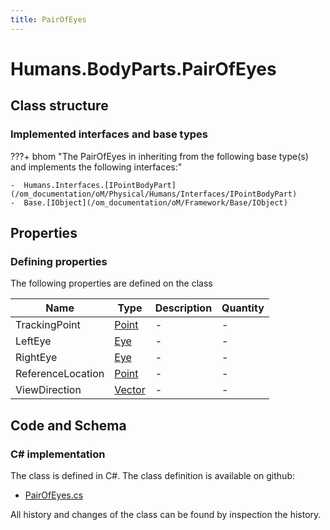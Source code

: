 ```yaml
---
title: PairOfEyes
---
```


# Humans.BodyParts.PairOfEyes



## Class structure

### Implemented interfaces and base types

???+ bhom "The PairOfEyes in inheriting from the following base type(s) and implements the following interfaces:"

    -  Humans.Interfaces.[IPointBodyPart](/om_documentation/oM/Physical/Humans/Interfaces/IPointBodyPart)
    -  Base.[IObject](/om_documentation/oM/Framework/Base/IObject)


## Properties



### Defining properties

The following properties are defined on the class

| Name             | Type             | Description      | Quantity         |
|------------------|------------------|------------------|------------------|
| TrackingPoint | [Point](/om_documentation/oM/Dimensional/Geometry/Point) | - | - |
| LeftEye | [Eye](/om_documentation/oM/Physical/Humans/BodyParts/Eye) | - | - |
| RightEye | [Eye](/om_documentation/oM/Physical/Humans/BodyParts/Eye) | - | - |
| ReferenceLocation | [Point](/om_documentation/oM/Dimensional/Geometry/Point) | - | - |
| ViewDirection | [Vector](/om_documentation/oM/Dimensional/Geometry/Vector) | - | - |


## Code and Schema

### C# implementation

The class is defined in C#. The class definition is available on github:

- [PairOfEyes.cs](https://github.com/BHoM/BHoM/blob/develop/Humans_oM/BodyParts\PairOfEyes.cs)

All history and changes of the class can be found by inspection the history.
